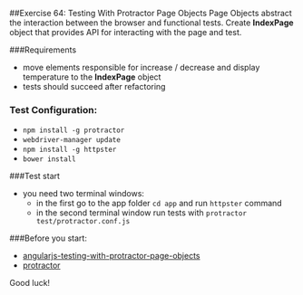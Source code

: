 ##Exercise 64: Testing With Protractor Page Objects
Page Objects abstract the interaction between the browser and functional tests. 
Create **IndexPage** object that provides API for interacting with the page and test.

###Requirements
* move elements responsible for increase / decrease and display temperature to the **IndexPage** object
* tests should succeed after refactoring

### Test Configuration:
* ```npm install -g protractor```
* ```webdriver-manager update```
* ```npm install -g httpster```
* ```bower install```

###Test start
* you need two terminal windows:
    * in the first go to the app folder ```cd app``` and run ```httpster``` command
    * in the second terminal window run tests with ```protractor test/protractor.conf.js```


###Before you start:
* [angularjs-testing-with-protractor-page-objects](https://egghead.io/lessons/angularjs-testing-with-protractor-page-objects)
* [protractor](http://angular.github.io/protractor/#/)

Good luck!
